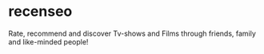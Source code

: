 # recenseo
Rate, recommend and discover Tv-shows and Films through friends, family and like-minded people!
